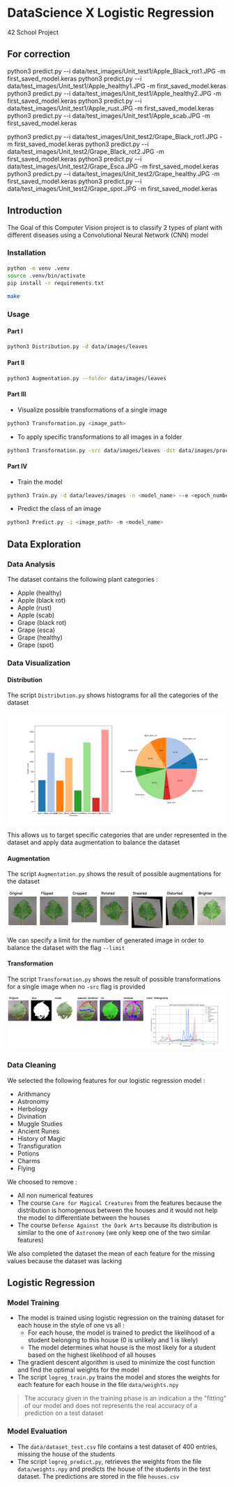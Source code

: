 # DataScience X Logistic Regression

42 School Project

## For correction 

python3 predict.py --i data/test_images/Unit_test1/Apple_Black_rot1.JPG  -m first_saved_model.keras
python3 predict.py --i data/test_images/Unit_test1/Apple_healthy1.JPG  -m first_saved_model.keras
python3 predict.py --i data/test_images/Unit_test1/Apple_healthy2.JPG  -m first_saved_model.keras
python3 predict.py --i data/test_images/Unit_test1/Apple_rust.JPG  -m first_saved_model.keras      
python3 predict.py --i data/test_images/Unit_test1/Apple_scab.JPG  -m first_saved_model.keras      

python3 predict.py --i data/test_images/Unit_test2/Grape_Black_rot1.JPG  -m first_saved_model.keras
python3 predict.py --i data/test_images/Unit_test2/Grape_Black_rot2.JPG  -m first_saved_model.keras
python3 predict.py --i data/test_images/Unit_test2/Grape_Esca.JPG  -m first_saved_model.keras   
python3 predict.py --i data/test_images/Unit_test2/Grape_healthy.JPG  -m first_saved_model.keras
python3 predict.py --i data/test_images/Unit_test2/Grape_spot.JPG  -m first_saved_model.keras


## Introduction

The Goal of this Computer Vision project is to classify 2 types of plant with different diseases using a Convolutional Neural Network (CNN) model


### Installation

```bash
python -m venv .venv
source .venv/bin/activate
pip install -r requirements.txt
```

```bash
make
```

### Usage

#### Part I

```bash
python3 Distribution.py -d data/images/leaves
```

#### Part II

```bash
python3 Augmentation.py --folder data/images/leaves
```

#### Part III

- Visualize possible transformations of a single image
```bash
python3 Transformation.py <image_path>
```

- To apply specific transformations to all images in a folder
```bash
python3 Transformation.py -src data/images/leaves -dst data/images/processed -mask -analyse
```

#### Part IV

- Train the model
```bash
python3 Train.py -d data/leaves/images -n <model_name> --e <epoch_number> --b <batch_size>
```

- Predict the class of an image
```bash
python3 Predict.py -i <image_path> -m <model_name>
```

## Data Exploration

### Data Analysis

The dataset contains the following plant categories :
- Apple (healthy)
- Apple (black rot)
- Apple (rust)
- Apple (scab)
- Grape (black rot)
- Grape (esca)
- Grape (healthy)
- Grape (spot)


### Data Visualization

#### Distribution

The script `Distribution.py` shows histograms for all the categories of the dataset

![](docs/distribution.png)

This allows us to target specific categories that are under represented in the dataset and apply data augmentation to balance the dataset

#### Augmentation

The script `Augmentation.py` shows the result of possible augmentations for the dataset

![](docs/augmentation.png)

We can specify a limit for the number of generated image in order to balance the dataset with the flag `--limit`

#### Transformation

The script `Transformation.py` shows the result of possible transformations for a single image when no `-src` flag is provided

![](docs/transformation.png)

### Data Cleaning

We selected the following features for our logistic regression model :
- Arithmancy
- Astronomy
- Herbology
- Divination
- Muggle Studies
- Ancient Runes
- History of Magic
- Transfiguration
- Potions
- Charms
- Flying


We choosed to remove :
- All non numerical features
- The course `Care for Magical Creatures` from the features because the distribution is homogenous 
between the houses and it would not help the model to differentiate between the houses  
- The course `Defense Against the Dark Arts` because its distribution is similar to the one of `Astronomy` (we only keep one of the two similar features)

We also completed the dataset the mean of each feature for the missing values because the dataset was lacking  


## Logistic Regression

### Model Training

- The model is trained using logistic regression on the training dataset for each house in the style of one vs all : 
    - For each house, the model is trained to predict the likelihood of a student belonging to this house (0 is unlikely and 1 is likely)
    - The model determines what house is the most likely for a student based on the highest likelihood of all houses
- The gradient descent algorithm is used to minimize the cost function and find the optimal weights for the model
- The script `logreg_train.py` trains the model and stores the weights for each feature for each house in the file `data/weights.npy`

> The accuracy given in the training phase is an indication a the "fitting" of our model and does not represents the real accuracy of a prediction on a test dataset  


### Model Evaluation

- The `data/dataset_test.csv` file contains a test dataset of 400 entries, missing the house of the students
- The script `logreg_predict.py`, retrieves the weights from the file `data/weights.npy` and predicts the house of the students in the test dataset. The predictions are stored in the file `houses.csv`
